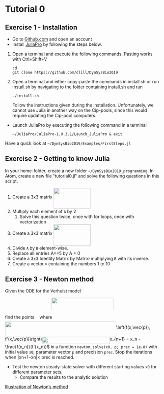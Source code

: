 # Tutorial 0

## Exercise 1 - Installation

* Go to [Github.com](https://www.github.com) and open an account
* Install [JuliaPro](https://juliacomputing.com/products/juliapro.html) by following the steps below.

1. Open a terminal and execute the following commands. Pasting works with Ctrl+Shift+V

    ```
    cd
    git clone https://github.com/dlill/DynSysBio2019
    ```

1. Open a terminal and either copy-paste the commands in install.sh or
run install.sh by navigating to the folder containing install.sh and run

    ```
    ./install.sh
    ```

    Follow the instructions given during the installation.
    Unfortunately, we cannot use Julia in another way on the Cip-pools, since this would require updating the Cip-pool computers.

* Launch JuliaPro by executing the following command in a terminal

    ```
    ~/JuliaPro/JuliaPro-1.0.3.1/Launch_JuliaPro & exit
    ```

Have a quick look at `~/DynSysBio2019/Examples/FirstSteps.jl`

## Exercise 2 - Getting to know Julia

In your home-folder, create a new folder `~/DynSysBio2019_programming`.
In Atom, create a new file "tutorial0.jl" and solve the following questions in this script.


1. Create a 3x3 matrix <img src="/Exercises/tex/5b4f8bcfe91b62204611205be29f473f.svg?invert_in_darkmode&sanitize=true" align=middle width=120.54794564999999pt height=67.39784699999998pt/>
1. Multiply each element of `A` by 2
    1. Solve this question twice, once with for loops, once with vectorization
1. Create a 3x3 matrix <img src="/Exercises/tex/a8f0d8389c6ebd93ef0e47b7ce074856.svg?invert_in_darkmode&sanitize=true" align=middle width=121.51255214999998pt height=67.39784699999998pt/>
1. Divide `A` by `B` element-wise.
1. Replace all entries A==5 by A = 0
1. Create a 3x3 Identity Matrix by Matrix-multiplying `B` with its inverse.
1. Create a vector `v` containing the numbers 1 to 10

## Exercise 3 - Newton method

Given the ODE for the Verhulst model

<p align="center"><img src="/Exercises/tex/c55c49c2be5f67ef7b340d2eb1a55ef6.svg?invert_in_darkmode&sanitize=true" align=middle width=201.53053799999998pt height=39.452455349999994pt/></p>

find the points <img src="/Exercises/tex/33717a96ef162d4ca3780ca7d161f7ad.svg?invert_in_darkmode&sanitize=true" align=middle width=9.39498779999999pt height=18.666631500000015pt/> where <img src="/Exercises/tex/98408ea7f19f544894ab8a2a3eeed7aa.svg?invert_in_darkmode&sanitize=true" align=middle width=361.87890419999997pt height=47.67123240000001pt/>\left(f(x,\vec{p}), f'(x,\vec{p})\right)<img src="/Exercises/tex/e2afff0517108959c8fcb91cdc018b0a.svg?invert_in_darkmode&sanitize=true" align=middle width=220.79423684999998pt height=22.831056599999986pt/>x_{n+1} = x_n - \frac{f(x_n)}{f'(x_n)}$ in a function `newton_solve(x0, p; prec = 1e-8)` with initial value `x0`, parameter vector `p` and precision `prec`. Stop the iterations when |xn+1−xn|< prec is reached.
* Test the newton steady-state solver with different starting values `x0` for different parameter sets.
    * Compare the results to the analytic solution

[Illustration of Newton’s method](https://en.wikipedia.org/wiki/Newton's_method#/media/File:NewtonIteration_Ani.gif)
